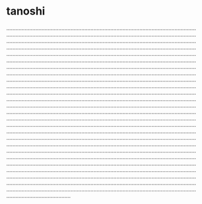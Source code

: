 # tanoshi
..................................................................................................................................................................................................................................................................................................................................................................................................................................................................................................................................................................................................................................................................................................................................................................................................................................................................................................................................................................................................................................................................................................................................................................................................................................................................................................................................................................................................................................................................................................................................................................................................................................................................................................................................................................................................................................................................................................................................................................................................................................................................................................................................................................................................................................................................................................................................................................................................................................................................................................................................................................................................................................................................................................................................................................................................................................................................................................................................................................................................................................................................................................................................................................................................................................................................................................................................................................................................